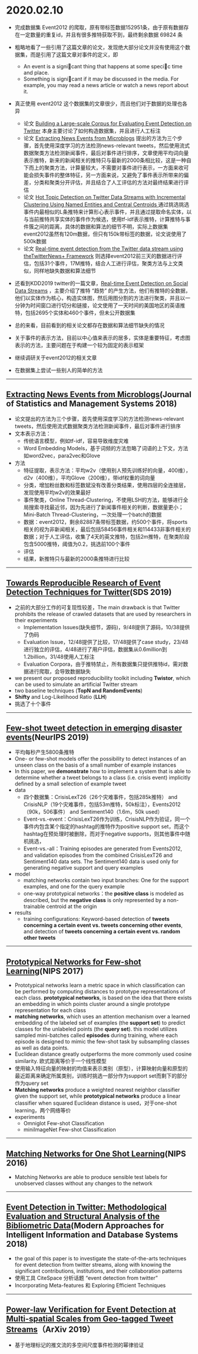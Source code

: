 # 2020.02.10

* 完成数据集 Event2012 的爬取，原有带标签数据152951条，由于原有数据存在一定数量的重复id，并且有很多推特获取不到，最终剩余数据 69824 条
* 粗略地看了一些引用了这篇文章的论文，发现绝大部分论文并没有使用这个数据集，而是引用了这篇文章对事件的定义，即
  * An event is a signicant thing that happens at some specic time and place.
  * Something is signicant if it may be discussed in the media. For example, you may read a news article or watch a news report about it.
* 真正使用 event2012 这个数据集的文章很少，而且他们对于数据的处理也各异
  * 论文 [Building a Large-scale Corpus for Evaluating Event Detection on Twitter](https://kopernio.com/viewer?doi=10.1145/2505515.2505695&route=1) 本身主要讨论了如何构造数据集，并且进行人工标注
  * 论文 [Extracting News Events from Microblogs](https://arxiv.org/pdf/1806.07573v1.pdf) 提出的方法为三个步骤，首先使用深度学习的方法检测news-relevant tweets，然后使用流式数据聚类方法检测新闻事件，最后对事件进行排序，文章使用平均词向量表示推特，新来的新闻相关的推特只与最新的2000条相比较，这是一种自下而上的聚类方法，计算量较大，不需要对事件进行表示，一方面来收可能会损失事件的整体特征，另一方面来说，又避免了事件表示所带来的偏差，分类和聚类分开评估，并且结合了人工评估的方法对最终结果进行评估
  * 论文 [Hot Topic Detection on Twitter Data Streams with Incremental Clustering Using Named Entities and Central Centroids ](https://ieeexplore.ieee.org/stamp/stamp.jsp?tp=&arnumber=8713730) 通过挑选挑选事件内最相似的L条推特来计算形心表示事件，并且通过提取命名实体，以与当前推特共享实体的事件作为候选，使用tf-idf表示推特，计算推特与事件簇之间的距离，具体的数据和算法的细节不明，实际上数据集event2012虽然有120m数据，但只有150k带标签的数据，论文说使用了500k数据
  * 论文 [Real-time event detection from the Twitter data stream using theTwitterNews+ Framework](https://reader.elsevier.com/reader/sd/pii/S0306457317305447?token=7E3DF044B3D935C12F4DB53B0546F929CDAC0FE5A7B1403D490EACFA7041FA7266AA723D0179419F2705442A5FD98F05) 则选择event2012前三天的数据进行评估，包括31个事件，17M推特，结合人工进行评估，聚类方法与上文类似，同样地缺失数据和算法细节
* 还看到KDD2019 twitter的一篇文章，[Real-time Event Detection on Social Data Streams](https://arxiv.org/pdf/1907.11229.pdf) ，主要介绍了推特 “趋势” 的产生方法，他们有推特的全数据，他们以实体作为核心，构造实体图，然后用图分割的方法进行聚类，并且以一分钟为时间窗口进行切分和链接，论文使用了一天时间的美国地区的英语推特，包括2695个实体和460个事件，但未公开数据集



* 总的来看，目前看到的相关论文都存在数据和算法细节缺失的情况
* 关于事件的表示方法，目前以中心值来表示的居多，实体是重要特征，考虑图表示的方法，主要问题在于构建一个较为固定的表示框架
* 继续调研关于event2012的相关文章
* 在数据集上尝试一些别人的简单的方法











---

## [Extracting News Events from Microblogs](https://arxiv.org/pdf/1806.07573v1.pdf)(Journal of Statistics and Management Systems 2018)

* 论文提出的方法为三个步骤，首先使用深度学习的方法检测news-relevant tweets，然后使用流式数据聚类方法检测新闻事件，最后对事件进行排序
* 文本表示方法：
  * 传统语言模型，例如tf-idf，容易导致维度灾难
  * Word Embedding Models，基于词频的方法忽略了词语的上下文，方法如word2vec，para2vec和Glove
* 方法
  * 特征提取，表示方法：平均w2v（使用别人预先训练好的向量，400维），d2v（400维），平均Glove（200维），带idf权重的词向量
  * 分类，增加粉丝数和标签数斌没有改善分类结果，使用四层的全连接层，发现使用平均w2v的效果最好
  * 事件聚类，Online Thread-Clustering，不使用LSH的方法，能够进行全局搜索寻找最近邻，因为先进行了新闻事件相关的判断，数据量更小；Mini-Batch Thread-Clustering，一次处理一个batch的数据
  * 数据：event2012，剩余82887条带标签数据，约500个事件，将sports相关的视为非新闻相关，最后包括58456事件相关和114433非事件相关的数据；对于人工评估，收集了4天的英文推特，包括2m推特，在聚类阶段包含5000推特，阈值为0.2，挑选前100个事件
  * 评估
  * 结果，新推特只与最新的2000条推特进行比较



---

## [Towards Reproducible Research of Event Detection Techniques for Twitter](https://ieeexplore.ieee.org/stamp/stamp.jsp?tp=&arnumber=8789859)(SDS 2019)

* 之前的大部分工作的可复现性较差，The main drawback is that Twitter prohibits the release of crawled datasets that are used by researchers in their experiments
  * Implementation Issues(缺失细节，源码)，9/48提供了源码，10/38提供了伪码
  * Evaluation Issue，12/48提供了比较，17/48提供了case study，23/48进行独立的评估，4/48进行了用户评估，数据集从0.6million到1.2billion，31/48使用人工标注
  * Evaluation Corpora，由于推特禁止，所有数据集只提供推特id，需对数据进行爬取，会导致数据缺失
* we present our proposed reproducibility toolkit including **Twistor**, which can be used to simulate an artificial Twitter stream
* two baseline techniques (**TopN and RandomEvents**)
* **Shifty** and Log-Likelihood Ratio (**LLH**)
* 挑选了十个事件



---

## [Few-shot tweet detection in emerging disaster events](https://arxiv.org/pdf/1910.02290.pdf)(NeurIPS 2019)

* 平均每秒产生5800条推特
* One- or few-shot models offer the possibility to detect instances of an unseen class on the basis of a small number of example instances
* In this paper, we **demonstrate** how to implement a system that is able to determine whether a tweet belongs to a class (i.e. crisis event) implicitly defined by a small selection of example tweet
* data
  * 四个数据集：CrisisLexT26（26个灾难事件，包括285k推特） and CrisisNLP（19个灾难事件，包括53m推特，50k标注），Events2012（90k，506事件） and Sentiment140（1.6m，50k used）
  * Event-vs.-event：CrisisLexT26作为训练，CrisisNLP作为验证，同一个事件内包含某个指定的hashtag的推特作为positive support set，而这个hashtag在预处理时被删除，而对于negative supports，则其他事件中随机挑选，
  * Event-vs.-all：Training episodes are generated from Events2012, and validation episodes from the combined CrisisLexT26 and Sentiment140 data sets. The Sentiment140 data is used only for generating negative support and query examples
* model
  * matching networks contain two input branches: One for the support examples, and one for the query example
  * one-way prototypical networks：the **positive class** is modeled as described, but the **negative class** is only represented by a non-trainable centroid at the origin
* results
  * training configurations: Keyword-based detection of **tweets concerning a certain event vs. tweets concerning other events**, and detection of **tweets concerning a certain event vs. random other tweets**



---

## [Prototypical Networks for Few-shot Learning](https://arxiv.org/pdf/1703.05175.pdf)(NIPS 2017)

* Prototypical networks learn a metric space in which classification can be performed by computing distances to prototype representations of each class. **prototypical networks**, is based on the idea that there exists an embedding in which points cluster around a single prototype representation for each class
* **matching networks**, which uses an attention mechanism over a learned embedding of the labeled set of examples (the **support set**) to predict classes for the unlabeled points (the **query set**). this model utilizes sampled mini-batches called **episodes** during training, where each episode is designed to mimic the few-shot task by subsampling classes as well as data points.
* Euclidean distance greatly outperforms the more commonly used cosine similarity. 欧式距离等价于一个线性模型
* 使用输入特征向量的映射的均值来表示类别（原型），计算映射向量和原型的最近距离来确定所属类别，训练时挑选一部分作为support set而剩下的部分作为query set
* **Matching networks**  produce a weighted nearest neighbor classifier given the support set, while **prototypical networks** produce a linear classifier when squared Euclidean distance is used，对于one-shot learning，两个网络等价
* experiments
  * Omniglot Few-shot Classification
  * miniImageNet Few-shot Classification



---

## [Matching Networks for One Shot Learning](https://arxiv.org/pdf/1606.04080.pdf)(NIPS 2016)

* Matching Networks are able to produce sensible test labels for unobserved classes without any changes to the network



---

## [Event Detection in Twitter: Methodological Evaluation and Structural Analysis of the Bibliometric Data](https://link.springer.com/content/pdf/10.1007%2F978-3-319-76081-0_9.pdf)(Modern Approaches for Intelligent Information and Database Systems 2018)

* the goal of this paper is to investigate the state-of-the-arts techniques for event detection from twitter streams, along with knowing the significant contributions, institutions, and their collaboration patterns
* 使用工具 CiteSpace 分析话题 “event detection from twitter”
* Incorporating Meta-features 和 Exploring Efficient Techniques



---

## [Power-law Verification for Event Detection at Multi-spatial Scales from Geo-tagged Tweet Streams](https://arxiv.org/pdf/1906.05063v1.pdf)（ArXiv 2019）

* 基于地理标记的推文流的多空间尺度事件检测的幂律验证
